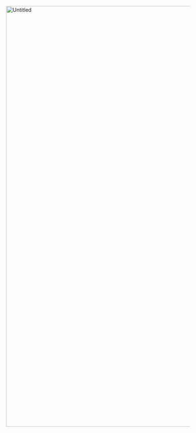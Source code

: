 
<img width="2048" height="1152" alt="Untitled" src="https://github.com/user-attachments/assets/dacb2c26-50b6-46c5-b819-5ec90535ab7a" />
